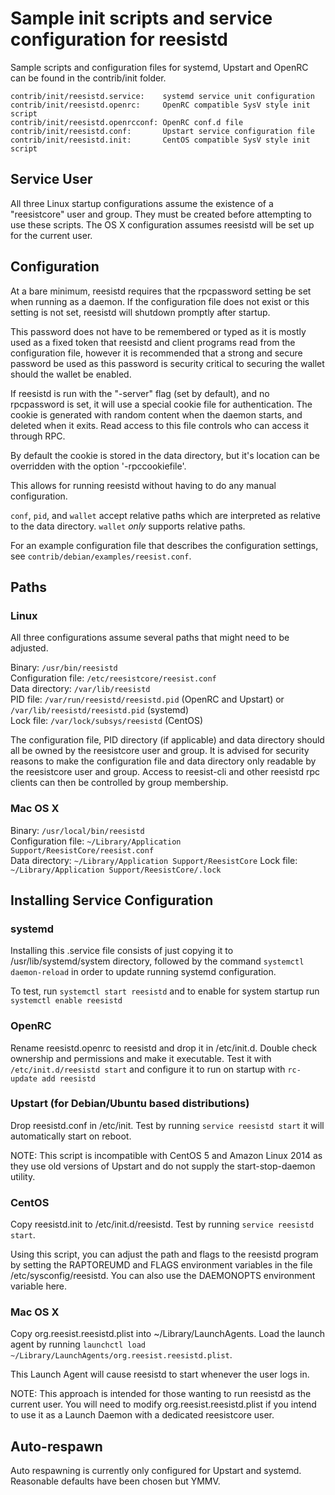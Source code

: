 Sample init scripts and service configuration for reesistd
==========================================================

Sample scripts and configuration files for systemd, Upstart and OpenRC
can be found in the contrib/init folder.

    contrib/init/reesistd.service:    systemd service unit configuration
    contrib/init/reesistd.openrc:     OpenRC compatible SysV style init script
    contrib/init/reesistd.openrcconf: OpenRC conf.d file
    contrib/init/reesistd.conf:       Upstart service configuration file
    contrib/init/reesistd.init:       CentOS compatible SysV style init script

Service User
---------------------------------

All three Linux startup configurations assume the existence of a "reesistcore" user
and group.  They must be created before attempting to use these scripts.
The OS X configuration assumes reesistd will be set up for the current user.

Configuration
---------------------------------

At a bare minimum, reesistd requires that the rpcpassword setting be set
when running as a daemon.  If the configuration file does not exist or this
setting is not set, reesistd will shutdown promptly after startup.

This password does not have to be remembered or typed as it is mostly used
as a fixed token that reesistd and client programs read from the configuration
file, however it is recommended that a strong and secure password be used
as this password is security critical to securing the wallet should the
wallet be enabled.

If reesistd is run with the "-server" flag (set by default), and no rpcpassword is set,
it will use a special cookie file for authentication. The cookie is generated with random
content when the daemon starts, and deleted when it exits. Read access to this file
controls who can access it through RPC.

By default the cookie is stored in the data directory, but it's location can be overridden
with the option '-rpccookiefile'.

This allows for running reesistd without having to do any manual configuration.

`conf`, `pid`, and `wallet` accept relative paths which are interpreted as
relative to the data directory. `wallet` *only* supports relative paths.

For an example configuration file that describes the configuration settings,
see `contrib/debian/examples/reesist.conf`.

Paths
---------------------------------

### Linux

All three configurations assume several paths that might need to be adjusted.

Binary:              `/usr/bin/reesistd`  
Configuration file:  `/etc/reesistcore/reesist.conf`  
Data directory:      `/var/lib/reesistd`  
PID file:            `/var/run/reesistd/reesistd.pid` (OpenRC and Upstart) or `/var/lib/reesistd/reesistd.pid` (systemd)  
Lock file:           `/var/lock/subsys/reesistd` (CentOS)  

The configuration file, PID directory (if applicable) and data directory
should all be owned by the reesistcore user and group.  It is advised for security
reasons to make the configuration file and data directory only readable by the
reesistcore user and group.  Access to reesist-cli and other reesistd rpc clients
can then be controlled by group membership.

### Mac OS X

Binary:              `/usr/local/bin/reesistd`  
Configuration file:  `~/Library/Application Support/ReesistCore/reesist.conf`  
Data directory:      `~/Library/Application Support/ReesistCore`
Lock file:           `~/Library/Application Support/ReesistCore/.lock`

Installing Service Configuration
-----------------------------------

### systemd

Installing this .service file consists of just copying it to
/usr/lib/systemd/system directory, followed by the command
`systemctl daemon-reload` in order to update running systemd configuration.

To test, run `systemctl start reesistd` and to enable for system startup run
`systemctl enable reesistd`

### OpenRC

Rename reesistd.openrc to reesistd and drop it in /etc/init.d.  Double
check ownership and permissions and make it executable.  Test it with
`/etc/init.d/reesistd start` and configure it to run on startup with
`rc-update add reesistd`

### Upstart (for Debian/Ubuntu based distributions)

Drop reesistd.conf in /etc/init.  Test by running `service reesistd start`
it will automatically start on reboot.

NOTE: This script is incompatible with CentOS 5 and Amazon Linux 2014 as they
use old versions of Upstart and do not supply the start-stop-daemon utility.

### CentOS

Copy reesistd.init to /etc/init.d/reesistd. Test by running `service reesistd start`.

Using this script, you can adjust the path and flags to the reesistd program by
setting the RAPTOREUMD and FLAGS environment variables in the file
/etc/sysconfig/reesistd. You can also use the DAEMONOPTS environment variable here.

### Mac OS X

Copy org.reesist.reesistd.plist into ~/Library/LaunchAgents. Load the launch agent by
running `launchctl load ~/Library/LaunchAgents/org.reesist.reesistd.plist`.

This Launch Agent will cause reesistd to start whenever the user logs in.

NOTE: This approach is intended for those wanting to run reesistd as the current user.
You will need to modify org.reesist.reesistd.plist if you intend to use it as a
Launch Daemon with a dedicated reesistcore user.

Auto-respawn
-----------------------------------

Auto respawning is currently only configured for Upstart and systemd.
Reasonable defaults have been chosen but YMMV.
